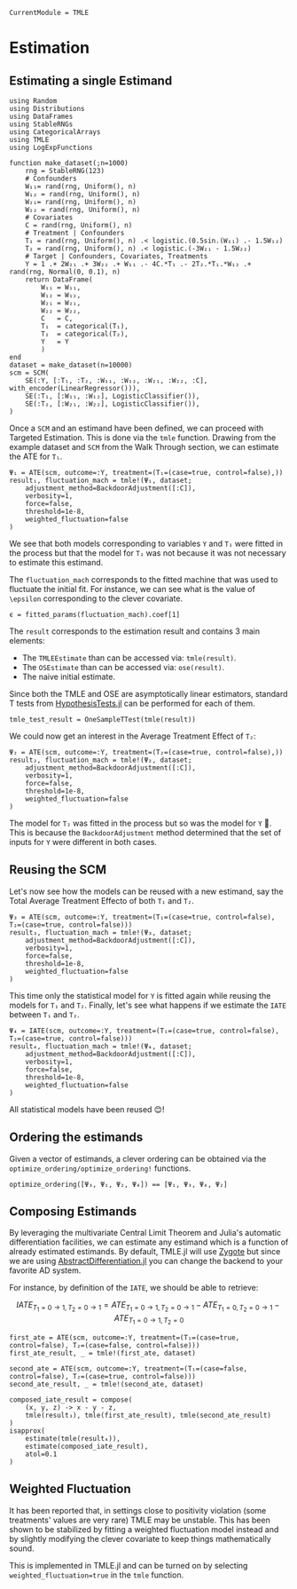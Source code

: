 ```@meta
CurrentModule = TMLE
```

# Estimation

## Estimating a single Estimand

```@setup estimation
using Random
using Distributions
using DataFrames
using StableRNGs
using CategoricalArrays
using TMLE
using LogExpFunctions

function make_dataset(;n=1000)
    rng = StableRNG(123)
    # Confounders
    W₁₁= rand(rng, Uniform(), n)
    W₁₂ = rand(rng, Uniform(), n)
    W₂₁= rand(rng, Uniform(), n)
    W₂₂ = rand(rng, Uniform(), n)
    # Covariates
    C = rand(rng, Uniform(), n)
    # Treatment | Confounders
    T₁ = rand(rng, Uniform(), n) .< logistic.(0.5sin.(W₁₁) .- 1.5W₁₂)
    T₂ = rand(rng, Uniform(), n) .< logistic.(-3W₂₁ - 1.5W₂₂)
    # Target | Confounders, Covariates, Treatments
    Y = 1 .+ 2W₂₁ .+ 3W₂₂ .+ W₁₁ .- 4C.*T₁ .- 2T₂.*T₁.*W₁₂ .+ rand(rng, Normal(0, 0.1), n)
    return DataFrame(
        W₁₁ = W₁₁, 
        W₁₂ = W₁₂,
        W₂₁ = W₂₁,
        W₂₂ = W₂₂,
        C   = C,
        T₁  = categorical(T₁),
        T₂  = categorical(T₂),
        Y   = Y
        )
end
dataset = make_dataset(n=10000)
scm = SCM(
    SE(:Y, [:T₁, :T₂, :W₁₁, :W₁₂, :W₂₁, :W₂₂, :C], with_encoder(LinearRegressor())),
    SE(:T₁, [:W₁₁, :W₁₂], LogisticClassifier()),
    SE(:T₂, [:W₂₁, :W₂₂], LogisticClassifier()),
)
```

Once a `SCM` and an estimand have been defined, we can proceed with Targeted Estimation. This is done via the `tmle` function. Drawing from the example dataset and `SCM` from the Walk Through section, we can estimate the ATE for `T₁`.

```@example estimation
Ψ₁ = ATE(scm, outcome=:Y, treatment=(T₁=(case=true, control=false),))
result₁, fluctuation_mach = tmle!(Ψ₁, dataset;
    adjustment_method=BackdoorAdjustment([:C]), 
    verbosity=1, 
    force=false, 
    threshold=1e-8, 
    weighted_fluctuation=false
)
```

We see that both models corresponding to variables `Y` and `T₁` were fitted in the process but that the model for `T₂` was not because it was not necessary to estimate this estimand.

The `fluctuation_mach` corresponds to the fitted machine that was used to fluctuate the initial fit. For instance, we can see what is the value of ``\epsilon`` corresponding to the clever covariate.

```@example estimation
ϵ = fitted_params(fluctuation_mach).coef[1]
```

The `result` corresponds to the estimation result and contains 3 main elements:

- The `TMLEEstimate` than can be accessed via: `tmle(result)`.
- The `OSEstimate` than can be accessed via: `ose(result)`.
- The naive initial estimate.

Since both the TMLE and OSE are asymptotically linear estimators, standard T tests from [HypothesisTests.jl](https://juliastats.org/HypothesisTests.jl/stable/) can be performed for each of them.

```@example estimation
tmle_test_result = OneSampleTTest(tmle(result))
```

We could now get an interest in the Average Treatment Effect of `T₂`:

```@example estimation
Ψ₂ = ATE(scm, outcome=:Y, treatment=(T₂=(case=true, control=false),))
result₂, fluctuation_mach = tmle!(Ψ₂, dataset;
    adjustment_method=BackdoorAdjustment([:C]), 
    verbosity=1, 
    force=false, 
    threshold=1e-8, 
    weighted_fluctuation=false
)
```

The model for `T₂` was fitted in the process but so was the model for `Y` 🤔. This is because the `BackdoorAdjustment` method determined that the set of inputs for `Y` were different in both cases.

## Reusing the SCM

Let's now see how the models can be reused with a new estimand, say the Total Average Treatment Effecto of both `T₁` and `T₂`.

```@example estimation
Ψ₃ = ATE(scm, outcome=:Y, treatment=(T₁=(case=true, control=false), T₂=(case=true, control=false)))
result₃, fluctuation_mach = tmle!(Ψ₃, dataset;
    adjustment_method=BackdoorAdjustment([:C]), 
    verbosity=1, 
    force=false, 
    threshold=1e-8, 
    weighted_fluctuation=false
)
```

This time only the statistical model for `Y` is fitted again while reusing the models for `T₁` and `T₂`. Finally, let's see what happens if we estimate the `IATE` between `T₁` and `T₂`.

```@example estimation
Ψ₄ = IATE(scm, outcome=:Y, treatment=(T₁=(case=true, control=false), T₂=(case=true, control=false)))
result₄, fluctuation_mach = tmle!(Ψ₄, dataset;
    adjustment_method=BackdoorAdjustment([:C]), 
    verbosity=1, 
    force=false, 
    threshold=1e-8, 
    weighted_fluctuation=false
)
```

All statistical models have been reused 😊!

## Ordering the estimands

Given a vector of estimands, a clever ordering can be obtained via the `optimize_ordering/optimize_ordering!` functions.

```@example estimation
optimize_ordering([Ψ₃, Ψ₁, Ψ₂, Ψ₄]) == [Ψ₁, Ψ₃, Ψ₄, Ψ₂]
```

## Composing Estimands

By leveraging the multivariate Central Limit Theorem and Julia's automatic differentiation facilities, we can estimate any estimand which is a function of already estimated estimands. By default, TMLE.jl will use [Zygote](https://fluxml.ai/Zygote.jl/latest/) but since we are using [AbstractDifferentiation.jl](https://github.com/JuliaDiff/AbstractDifferentiation.jl) you can change the backend to your favorite AD system.

For instance, by definition of the ``IATE``, we should be able to retrieve:

```math
IATE_{T_1=0 \rightarrow 1, T_2=0 \rightarrow 1} = ATE_{T_1=0 \rightarrow 1, T_2=0 \rightarrow 1} - ATE_{T_1=0, T_2=0 \rightarrow 1} - ATE_{T_1=0 \rightarrow 1, T_2=0}
```

```@example estimation
first_ate = ATE(scm, outcome=:Y, treatment=(T₁=(case=true, control=false), T₂=(case=false, control=false)))
first_ate_result, _ = tmle!(first_ate, dataset)

second_ate = ATE(scm, outcome=:Y, treatment=(T₁=(case=false, control=false), T₂=(case=true, control=false)))
second_ate_result, _ = tmle!(second_ate, dataset)

composed_iate_result = compose(
    (x, y, z) -> x - y - z, 
    tmle(result₃), tmle(first_ate_result), tmle(second_ate_result)
)
isapprox(
    estimate(tmle(result₄)),
    estimate(composed_iate_result),
    atol=0.1
)
```

## Weighted Fluctuation

It has been reported that, in settings close to positivity violation (some treatments' values are very rare) TMLE may be unstable. This has been shown to be stabilized by fitting a weighted fluctuation model instead and by slightly modifying the clever covariate to keep things mathematically sound.

This is implemented in TMLE.jl and can be turned on by selecting `weighted_fluctuation=true` in the `tmle` function.
